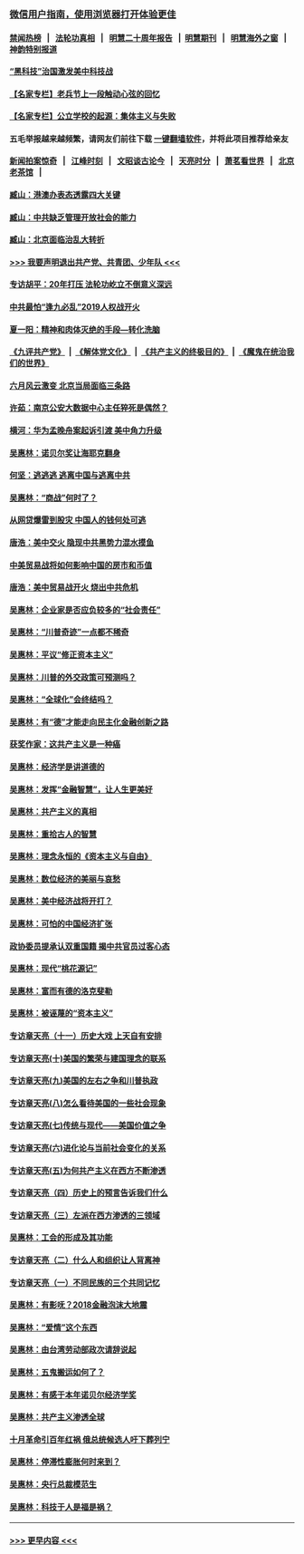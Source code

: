 ### [微信用户指南，使用浏览器打开体验更佳](https://github.com/gfw-breaker/banned-news1/blob/master/indexes/wechat-guide.md?t=0)
#### [禁闻热榜](热点新闻.md?t=0)  &nbsp;&nbsp;|&nbsp;&nbsp; [法轮功真相](https://github.com/gfw-breaker/truth/blob/master/README.md?t=0) &nbsp;&nbsp;|&nbsp;&nbsp; [明慧二十周年报告](https://github.com/gfw-breaker/mh-reports/blob/master/README.md?t=0) &nbsp;&nbsp;|&nbsp;&nbsp;[明慧期刊](https://github.com/gfw-breaker/mh-qikan) &nbsp;&nbsp;|&nbsp;&nbsp; [明慧海外之窗](https://github.com/gfw-breaker/mh-news/blob/master/README.md?t=0) &nbsp;&nbsp;|&nbsp;&nbsp; [神韵特别报道](https://github.com/gfw-breaker/mh-news/blob/master/shenyun.md?t=0)
#### [“黑科技”治国激发美中科技战](../pages/nsc423/n11638056.md?t=02070211) 
#### [【名家专栏】老兵节上一段触动心弦的回忆](../pages/nsc423/n11646016.md?t=02070211) 
#### [【名家专栏】公立学校的起源：集体主义与失败](../pages/nsc423/n11601833.md?t=02070211) 
#### 五毛举报越来越频繁，请网友们前往下载 [一键翻墙软件](https://github.com/gfw-breaker/ssr-accounts)，并将此项目推荐给亲友
#### [新闻拍案惊奇](https://github.com/gfw-breaker/banned-news1/blob/master/pages/link4.md) &nbsp;&nbsp;|&nbsp;&nbsp; [江峰时刻](https://github.com/gfw-breaker/banned-news1/blob/master/pages/link4.md) &nbsp;&nbsp;|&nbsp;&nbsp; [文昭谈古论今](https://github.com/gfw-breaker/banned-news1/blob/master/pages/link4.md) &nbsp;&nbsp;|&nbsp;&nbsp; [天亮时分](https://github.com/gfw-breaker/banned-news1/blob/master/pages/link4.md) &nbsp;&nbsp;|&nbsp;&nbsp; [萧茗看世界](https://github.com/gfw-breaker/banned-news1/blob/master/pages/link4.md) &nbsp;&nbsp;|&nbsp;&nbsp; [北京老茶馆](https://github.com/gfw-breaker/banned-news1/blob/master/pages/link4.md) &nbsp;&nbsp;|&nbsp;&nbsp; 
#### [臧山：港澳办表态透露四大关键](../pages/nsc423/n11421628.md?t=02070211) 
#### [臧山：中共缺乏管理开放社会的能力](../pages/nsc423/n11407457.md?t=02070211) 
#### [臧山：北京面临治乱大转折](../pages/nsc423/n11406895.md?t=02070211) 
#### [>>> 我要声明退出共产党、共青团、少年队 <<<](https://github.com/begood0513/goodnews/blob/master/quit/letter.md) 
#### [专访胡平：20年打压 法轮功屹立不倒意义深远](../pages/nsc423/n11398800.md?t=02070211) 
#### [中共最怕“逢九必乱”2019人权战开火](../pages/nsc423/n11385248.md?t=02070211) 
#### [夏一阳：精神和肉体灭绝的手段—转化洗脑](../pages/nsc423/n11368250.md?t=02070211) 
#### [《九评共产党》](https://github.com/begood0513/9ping.md/blob/master/README.md) &nbsp;|&nbsp; [《解体党文化》](../../../../jtdwh.md/blob/master/README.md)  &nbsp;|&nbsp; [《共产主义的终极目的》](../../../../gczydzjmd.md/blob/master/README.md) &nbsp;|&nbsp; [《魔鬼在统治我们的世界》](../../../../mgztzwmdsj.md/blob/master/README.md) 
#### [六月风云激变 北京当局面临三条路](../pages/nsc423/n11313668.md?t=02070211) 
#### [许茹：南京公安大数据中心主任猝死是偶然？](../pages/nsc423/n11064744.md?t=02070211) 
#### [横河：华为孟晚舟案起诉引渡 美中角力升级](../pages/nsc423/n11027230.md?t=02070211) 
#### [吴惠林：诺贝尔奖让海耶克翻身](../pages/nsc423/n10890049.md?t=02070211) 
#### [何坚：逃逃逃 逃离中国与逃离中共](../pages/nsc423/n10592891.md?t=02070211) 
#### [吴惠林：“商战”何时了？](../pages/nsc423/n10573558.md?t=02070211) 
#### [从网贷爆雷到股灾 中国人的钱何处可逃](../pages/nsc423/n10572800.md?t=02070211) 
#### [唐浩：美中交火 隐现中共黑势力混水摸鱼](../pages/nsc423/n10544040.md?t=02070211) 
#### [中美贸易战将如何影响中国的房市和币值](../pages/nsc423/n10543697.md?t=02070211) 
#### [唐浩：美中贸易战开火 烧出中共危机](../pages/nsc423/n10540126.md?t=02070211) 
#### [吴惠林：企业家是否应负较多的“社会责任”](../pages/nsc423/n10535022.md?t=02070211) 
#### [吴惠林：“川普奇迹”一点都不稀奇](../pages/nsc423/n10512808.md?t=02070211) 
#### [吴惠林：平议“修正资本主义”](../pages/nsc423/n10495724.md?t=02070211) 
#### [吴惠林：川普的外交政策可预测吗？](../pages/nsc423/n10462387.md?t=02070211) 
#### [吴惠林：“全球化”会终结吗？](../pages/nsc423/n10452838.md?t=02070211) 
#### [吴惠林：有“德”才能走向民主化金融创新之路](../pages/nsc423/n10432292.md?t=02070211) 
#### [获奖作家：这共产主义是一种癌](../pages/nsc423/n10431541.md?t=02070211) 
#### [吴惠林：经济学是讲道德的](../pages/nsc423/n10398014.md?t=02070211) 
#### [吴惠林：发挥“金融智慧”，让人生更美好](../pages/nsc423/n10375019.md?t=02070211) 
#### [吴惠林：共产主义的真相](../pages/nsc423/n10351394.md?t=02070211) 
#### [吴惠林：重拾古人的智慧](../pages/nsc423/n10337691.md?t=02070211) 
#### [吴惠林：理念永恒的《资本主义与自由》](../pages/nsc423/n10316274.md?t=02070211) 
#### [吴惠林：数位经济的美丽与哀愁](../pages/nsc423/n10292946.md?t=02070211) 
#### [吴惠林：美中经济战将开打？](../pages/nsc423/n10258825.md?t=02070211) 
#### [吴惠林：可怕的中国经济扩张](../pages/nsc423/n10219147.md?t=02070211) 
#### [政协委员提承认双重国籍 揭中共官员过客心态](../pages/nsc423/n10208809.md?t=02070211) 
#### [吴惠林：现代“桃花源记”](../pages/nsc423/n10185234.md?t=02070211) 
#### [吴惠林：富而有德的洛克斐勒](../pages/nsc423/n10142264.md?t=02070211) 
#### [吴惠林：被诬蔑的“资本主义”](../pages/nsc423/n10124816.md?t=02070211) 
#### [专访章天亮（十一）历史大戏 上天自有安排](../pages/nsc423/n10094905.md?t=02070211) 
#### [专访章天亮(十)美国的繁荣与建国理念的联系](../pages/nsc423/n10094899.md?t=02070211) 
#### [专访章天亮(九)美国的左右之争和川普执政](../pages/nsc423/n10094889.md?t=02070211) 
#### [专访章天亮(八)怎么看待美国的一些社会现象](../pages/nsc423/n10094857.md?t=02070211) 
#### [专访章天亮(七)传统与现代——美国价值之争](../pages/nsc423/n10093140.md?t=02070211) 
#### [专访章天亮(六)进化论与当前社会变化的关系](../pages/nsc423/n10092036.md?t=02070211) 
#### [专访章天亮(五)为何共产主义在西方不断渗透](../pages/nsc423/n10083620.md?t=02070211) 
#### [专访章天亮（四）历史上的预言告诉我们什么](../pages/nsc423/n10083606.md?t=02070211) 
#### [专访章天亮（三）左派在西方渗透的三领域](../pages/nsc423/n10081115.md?t=02070211) 
#### [吴惠林：工会的形成及其功能](../pages/nsc423/n10080633.md?t=02070211) 
#### [专访章天亮（二）什么人和组织让人背离神](../pages/nsc423/n10076637.md?t=02070211) 
#### [专访章天亮（一）不同民族的三个共同记忆](../pages/nsc423/n10074188.md?t=02070211) 
#### [吴惠林：有影呒？2018金融泡沫大地震](../pages/nsc423/n10040534.md?t=02070211) 
#### [吴惠林：“爱情”这个东西](../pages/nsc423/n10019423.md?t=02070211) 
#### [吴惠林：由台湾劳动部政次请辞说起](../pages/nsc423/n9979679.md?t=02070211) 
#### [吴惠林：五鬼搬运如何了？](../pages/nsc423/n9925338.md?t=02070211) 
#### [吴惠林：有感于本年诺贝尔经济学奖](../pages/nsc423/n9871883.md?t=02070211) 
#### [吴惠林：共产主义渗透全球](../pages/nsc423/n9812748.md?t=02070211) 
#### [十月革命引百年红祸 俄总统候选人吁下葬列宁](../pages/nsc423/n9810182.md?t=02070211) 
#### [吴惠林：停滞性膨胀何时来到？](../pages/nsc423/n9764136.md?t=02070211) 
#### [吴惠林：央行总裁模范生](../pages/nsc423/n9728134.md?t=02070211) 
#### [吴惠林：科技于人是福是祸？](../pages/nsc423/n9672982.md?t=02070211) 

----
#### [ >>> 更早内容 <<< ](../indexes/nsc423-earlier.md)
